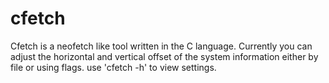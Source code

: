# cfetch
Cfetch is a neofetch like tool written in the C language.
Currently you can adjust the horizontal and vertical offset of the system information either by file or using flags. use 'cfetch -h' to view settings.
